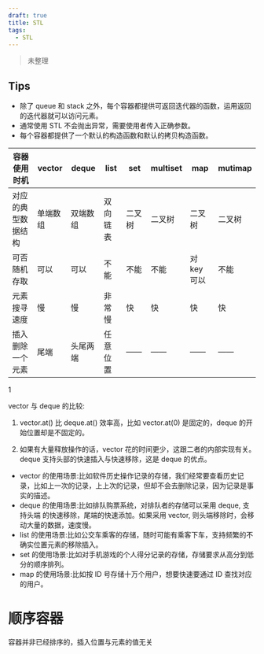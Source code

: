 ```yaml
---
draft: true
title: STL
tags:
  - STL
--- 
```

>未整理
<!-- more -->

## Tips

* 除了 queue 和 stack 之外，每个容器都提供可返回迭代器的函数，运用返回的迭代器就可以访问元素。
* 通常使用 STL 不会抛出异常，需要使用者传入正确参数。
* 每个容器都提供了一个默认的构造函数和默认的拷贝构造函数。

| 容器使用时机       | vector   | deque    | list     | set    | multiset | map         | mutimap |
| ------------------ | -------- | -------- | -------- | ------ | -------- | ----------- | ------- |
| 对应的典型数据结构 | 单端数组 | 双端数组 | 双向链表 | 二叉树 | 二叉树   | 二叉树      | 二叉树  |
| 可否随机存取       | 可以     | 可以     | 不能     | 不能   | 不能     | 对 key 可以 | 不能    |
| 元素搜寻速度       | 慢       | 慢       | 非常慢   | 快     | 快       | 快          | 快      |
| 插入删除一个元素   | 尾端     | 头尾两端 | 任意位置 | ——     | ——       | ——          | ——      |

1

vector 与 deque 的比较:
1. vector.at() 比 deque.at() 效率高，比如 vector.at(0) 是固定的，deque 的开始位置却是不固定的。

2. 如果有大量释放操作的话，vector 花的时间更少，这跟二者的内部实现有关。deque 支持头部的快速插入与快速移除，这是 deque 的优点。

- vector 的使用场景:比如软件历史操作记录的存储，我们经常要查看历史记录，比如上一次的记录，上上次的记录，但却不会去删除记录，因为记录是事实的描述。
- deque 的使用场景:比如排队购票系统，对排队者的存储可以采用 deque, 支持头端
的快速移除，尾端的快速添加。如果采用 vector, 则头端移除时，会移动大量的数据，速度慢。
- list 的使用场景:比如公交车乘客的存储，随时可能有乘客下车，支持频繁的不确实位置元素的移除插入。
- set 的使用场景:比如对手机游戏的个人得分记录的存储，存储要求从高分到低分的顺序排列。
- map 的使用场景:比如按 ID 号存储十万个用户，想要快速要通过 ID 查找对应的用户。

# 顺序容器

容器并非已经排序的，插入位置与元素的值无关


<!-- 
## **deque**

头文件<deque>  "double-ended-queue"

> n. 双端队列；双队列

双向队列，元素在内存内连续存放，随机存取任何元素都能在常数时间内完成（但次于 vector), 在两端增删元素具有较佳性能（大部分是常数时间）, vector 是单向开口的连续性空间，deque 则是一种双向开口的连续性空间，所谓双向开口，
意思是可以在头尾两端分别做元素的插入和删除操作，vector 当然也可以在头尾两端进行插入和删除操作，但是头部插入和删除操作效率奇差，无法被接受。

> **deque 和 vector 的最大差异**

* 在于 deque 允许常数时间内对头端进行元素插入和删除操作。
* 在于 deque 没有容量的概念，因为它是动态的以分段的连续空间组合而成，随时可以增加一段新的空间并链接起来，换句话说，像 vector 那样“因旧空间不足而重新分配一块更大的空间，然后再复制元素，释放空间”这样的操作不会发生在 deque 身上，也因此 deque 没有必要提供所谓的空间保留功能。
* 双端插入和删除元素效率较高。
* 指定位置插入也会导致数据元素移动，降低效率。
* 可随机存取，效率高。
> **deque 构造函数**

``` cpp
deque<T> deqT;//默认构造形式 
deque(beg, end);//构造函数将 [beg, end) 区间中的元素拷贝给本身。 
deque(n, elem);//构造函数将 n 个 elem 拷贝给本身。 
deque(const deque &deq);//拷贝构造函数。
```

> **deque 赋值操作**

``` cpp
assign(beg, end);//将 [beg, end) 区间中的数据拷贝赋值给本身。 
assign(n, elem);//将 n 个 elem 拷贝赋值给本身。 
deque& operator=(const deque &deq); //重载等号操作符 
swap(deq);// 将 deq 与本身的元素互换
```

> **deque 大小操作**

``` cpp
deque.size();//返回容器中元素的个数 
deque.empty();//判断容器是否为空 
deque.resize(num);//重新指定容器的长度为 num, 若容器变长，则以默认值填充新位置。如果容器 变短，则末尾超出容器长度的元素被删除。 
deque.resize(num, elem); //重新指定容器的长度为 num, 若容器变长，则以 elem 值填充新位置，如 果容器变短，则末尾超出容器长度的元素被删除。
```

> **deque 双端插入和删除操作**

``` cpp
push_back(elem);//在容器尾部添加一个数据 
push_front(elem);//在容器头部插入一个数据 
pop_back();//删除容器最后一个数据 
pop_front();//删除容器第一个数据
```

> **deque 数据存取**

``` cpp
at(idx);//返回索引 idx 所指的数据，如果 idx 越界，抛出 out_of_range。 operator[];//返回索引 idx 所指的数据，如果 idx 越界，不抛出异常，直接出错。 
front();//返回第一个数据。 
back();//返回最后一个数据
```

> **deque 插入操作**

``` cpp
insert(pos,elem);//在 pos 位置插入一个 elem 元素的拷贝，返回新数据的位置。 
insert(pos,n,elem);//在 pos 位置插入 n 个 elem 数据，无返回值。 insert(pos,beg,end);//在 pos 位置插入 [beg,end) 区间的数据，无返回值。
```

deque 是分段连续的内存空间，通过中控器维持一种连续内存空间的状态，
其实现复杂性要大于 vector queue stack 等容器，其迭代器的实现也更加复杂，在需要对 deque 容器元素进行排序的时候，建议先将 deque 容器中数据数据元素拷贝到 vector 容器中，对 vector 进行排序，然后再将排序完成的数据拷贝回 deque 容器。

> **deque 删除操作**

``` cpp
clear();//移除容器的所有数据 
erase(beg,end);//删除 [beg,end) 区间的数据，返回下一个数据的位置。 
erase(pos);//删除 pos 位置的数据，返回下一个数据的位置。
```

> 使用 sort 函数排序 deque 对象容器

``` cpp
vector<int> v;
bool compare(person& a,person& b){
    return a.score<b.score;
}
sort(v.began(),v.end(),compare);
```

***

## **list 双向链表**

头文件<list>

* 双向链表，元素在空间内不是连续存放的，在任何位置增删元素都能在常数时间内完成，调用元素时要事先知道位置，不支持随机存取
* 采用动态存储分配，不会造成内存浪费和溢出 
* 链表执行插入和删除操作十分方便，修改指针即可，不需要移动大量元素
* 链表灵活，但是空间和时间额外耗费较大

> list 构造函数

``` cpp
list<T> lstT;//list 采用采用模板类实现，对象的默认构造形式: 
list(beg,end);//构造函数将 [beg, end) 区间中的元素拷贝给本身。 
list(n,elem);//构造函数将 n 个 elem 拷贝给本身。 
list(const list &lst);//拷贝构造函数。
```

> **list 数据元素插入和删除操作**

``` cpp
push_back(elem);//在容器尾部加入一个元素 
pop_back();//删除容器中最后一个元素 
push_front(elem);//在容器开头插入一个元素 
pop_front();//从容器开头移除第一个元素 
insert(pos,elem);//在 pos 位置插 elem 元素的拷贝，返回新数据的位置。 
insert(pos,n,elem);//在 pos 位置插入 n 个 elem 数据，无返回值。 
insert(pos,beg,end);//在 pos 位置插入 [beg,end) 区间的数据，无返回值。 
clear();//移除容器的所有数据 
erase(beg,end);//删除 [beg,end) 区间的数据，返回下一个数据的位置。 
erase(pos);//删除 pos 位置的数据，返回下一个数据的位置。 
remove(elem);//删除容器中所有与 elem 值匹配的元素。
```

> **list 空间大小操作**

``` cpp
size();//返回容器中元素的个数 
empty();//判断容器是否为空 
resize(num);//重新指定容器的长度为 num, 若容器变长，则以默认值填充新位置。如果容器变短，则末尾超出容器长度的元素被删除。 
resize(num, elem);//重新指定容器的长度为 num, 若容器变长，则以 elem 值填充新位置。 如果容器变短，则末尾超出容器长度的元素被删除。
```

> **list 赋值操作**

``` cpp
assign(beg, end);//将 [beg, end) 区间中的数据拷贝赋值给本身。 
assign(n, elem);//将 n 个 elem 拷贝赋值给本身。 
list& operator=(const list &lst);//重载等号操作符 
swap(lst);//将 lst 与本身的元素互换。
front();//返回第一个元素。 
back();//返回最后一个元素。
```

> **list** **反转排列，排序**

``` cpp
reverse();//反转链表，比如 lst 包含 1,3,5 元素，运行此方法后，lst 就包含 5,3,1 元素。 
sort(); //list 排序，这个是 list 的成员函数，而不是外部算法，默认从小到大
//如何对对象排序？
list<int> my_list;
bool compare(int v1,int v2){
    return v1>v2;
}
my_list.sort(compare);
//从大到小排对象
```

算法 sort 只支持可以随机访问的容器，list 不支持随机访问。+5+3 是错的，只能++

链表和数组有什么区别？

1. 数组必须事先定义固定的长度（元素个数）, 不能适应数据动态地增减的情况。当数据

增加时，可能超出原先定义的元素个数；当数据减少时，造成内存浪费。

2. 链表动态地进行存储分配，可以适应数据动态地增减的情况，且可以方便地插入、删除

数据元素。（数组中插入、删除数据项时，需要移动其它数据项）

## **顺序容器常用成员函数**

* front: 第一个元素的引用
* back: 最后一个元素的引用
* push_back: 在容器末尾增加新的元素
* pop_back: 删除容器末尾的元素
* earse: 删除迭代器所指向的元素（迭代器可能失效）, 或删除一个区间，返回被删除元素后面的那个元素的迭代器

***

# **关联容器**

* 元素是排序的
* 插入任何元素都按照相应的排序规则来确定其位置
* 在查找时具有较好的性能
* 通常以平衡二叉树方式实现，插入和检索时间都很快

***

## **set/multiset**

头文件<set>

set 即集合，set 中不允许有相同的元素，multiset 中允许存在相同的元素
set 是以 RB-tree（红黑树，平衡二叉树的一种）为底层机制，其查找效率非常好

``` cpp
set<T> st;//set 默认构造函数: 
mulitset<T> mst; //multiset 默认构造
set& operator=(const set &st);//重载等号操作符 
swap(st);//交换两个集合容器
size();//返回容器中元素的数目 
empty();//判断容器是否为空
```

> **set 插入和删除操作**

``` cpp
insert(elem);//在容器中插入元素。 
clear();//清除所有元素 
erase(pos);//删除 pos 迭代器所指的元素，返回下一个元素的迭代器。 
erase(beg, end);//删除区间 [beg,end) 的所有元素 , 返回下一个元素的迭代器。 erase(elem);//删除容器中值为 elem 的元素。
```

> **set 查找操作**

``` cpp
find(key);//查找键 key 是否存在，若存在，返回该键的元素的迭代器；若不存在，返回 map.end(); 
lower_bound(keyElem);//返回第一个 key>=keyElem 元素的迭代器。 
upper_bound(keyElem);//返回第一个 key>keyElem 元素的迭代器。 
equal_range(keyElem);//返回容器中 key 与 keyElem 相等的上下限的两个迭代器。
```

set 从大到小排序

``` cpp
//仿函数
class my_compare{
    public:
    bool operator()(person& v1,person& v2){
        return v1.age >v2.age;
    }
}
set<int,my_compare> s1;//自动进行排序，默认从小到大，
//多传入一个伪函数参数修改为从大到小排序
s1.insert(p1);
s1.insert(p2);
s1.insert(p3);
//这样 find 时候也是按照 age 进行 find 的，不理对象中的另一个成员 id 了
```

## 对组

``` cpp
void test01(){
    构造方法
    pair<string,int> pair1;
    cout<<pair1.first<<" "<<pair.second<<endl;

    pair<string,int> pair2 = make_pair("aa",10);

    pair<string,int> pair3 = pair2;
}
```

## **map/multimap**

头文件<map>

map 中存放的元素有且仅有两个成员变量 (key, vaalue) map 根据 key 的值对元素进行从小到大的排序，并可以快速的根据 key 来检索元素，multimap 里面允许有相同 first 值的元素
map 也是以红黑树为底层实现机制。

> map 构造函数

``` cpp
map<T1, T2> mapTT;//map 默认构造函数:
//要传入两种模板参数 key value
map(const map &mp);//拷贝构造函数
```

> map 赋值，大小操作

``` cpp
map& operator=(const map &mp);//重载等号操作符 
swap(mp);//交换两个集合容器
empty();//判断容器是否为空
size();//返回容器中元素的数目
```

> map 插入数据元素操作

``` cpp
map<int,int> mymap;
mymap.insert(pair<int,int>(10,10));
mymap.insert(make_pair(20,20));
mymap.insert(map<int,int>::value_type(30,30));

mymap[40] = 40;
//如果 key 不存在，创建一个 pair 插入到 map 容器中 如果 key 存在，则修改 value 的值 
//如果去访问一个不存在的 key 则将 key 插入，value 为默认值
//打印
for(map<int,int>::iterator it mymap.began();it!=mymap.end();it++){
    //*it 取出来的是一个 pair
    cout<< it->first << (*it).second << endl;
}
map.insert(...); 
//往容器插入元素，返回 pair<iterator,bool> 
map<int, string> mapStu; // 第一种 通过 pair 的方式插入对象 
mapStu.insert(pair<int, string>(3, "小张")); // 第二种 通过 pair 的方式插入对象 
mapStu.inset(make_pair(-1, "校长")); // 第三种 通过 value_type 的方式插入对象 
mapStu.insert(map<int, string>::value_type(1, "小李")); // 第四种 通过数组的方式插入值 
mapStu[3] = "小刘"; 
mapStu[5] = "小王";
```

> **key 为对象时:**

``` cpp
struct my_compare{
    bool operator()(my_key key1,my_key key2){
        return key1.index>key2.index;
    }
}
map<my_key,int,my_compare> mymap;//三个排序，指定排序规则
mymap.insert(make_pair(my_key(1,2),10);
for (map<my_key,int,my_compare>::iterator it,it != end; it++){
    cout<<it->first.index<<it->second;
}
```

> **map 删除操作**

``` cpp
clear();//删除所有元素 
erase(pos);//删除 pos 迭代器所指的元素，返回下一个元素的迭代器。 
erase(beg,end);//删除区间 [beg,end) 的所有元素 , 返回下一个元素的迭代器。 
erase(keyElem);//删除容器中 key 为 keyElem 的对组。
```

> **map 查找操作**

``` cpp
find(key);//查找键 key 是否存在，若存在，返回该键的元素的迭代器；/若不存在，返回 map.end(); 
count(keyElem);//返回容器中 key 为 keyElem 的对组个数。对 map 来说，要么是 0, 要么是 1。对 multimap 来说，值可能大于 1。 

lower_bound(keyElem);//返回第一个 key<=keyElem 元素的迭代器。 
upper_bound(keyElem);//返回第一个 key>keyElem 元素的迭代器。 
equal_range(keyElem);//返回容器中 key 与 keyElem 相等的上下限的两个迭代器，返回 pair 类型

pair<map<int,int>::iterator,map<int,int>::iterator> ret = mymap.equal_range(2);
cout<<ret.first->second;
```

***

# **容器适配器**

## **stack**

头文件<stack>  

栈，检索和修改的项只能是最近插入栈顶的项，它只有一个出口，stack 只
允许在栈顶新增元素，移除元素，获得顶端元素，但是除了顶端之外，其他地方不允许存取
元素，只有栈顶元素可以被外界使用，也就是说 stack 不具有遍历行为，没有迭代器。

栈不能遍历，不支持随机存取，只能通过 top 从栈顶获取和删除元素。
> **stack 常用 API**Application Program Interface

``` cpp
stack<T> stkT;//stack 采用模板类实现，stack 对象的默认构造形式:
stack(const stack &stk);//拷贝构造函数
stack& operator=(const stack &stk);//重载等号操作符

push(elem);//向栈顶添加元素 
pop();//从栈顶移除第一个元素 
top();//返回栈顶元素

empty();//判断堆栈是否为空 
size();//返回堆栈的大小
```

## **queue**

头文件<queue>

队列，插入只可以从尾部进行，检索和修改只允许从头部进行，先进先出

``` cpp
queue<T> queT;//queue 采用模板类实现，queue 对象的默认构造形式: 
queue(const queue &que);//拷贝构造函数

push(elem);//往队尾添加元素 
pop();//从队头移除第一个元素 
back();//返回最后一个元素 
front();//返回第一个元素

queue& operator=(const queue &que);//重载等号操作符

empty();//判断队列是否为空
size();//返回队列的大小
```

## **priority_queue**

头文件<queue>

优先级队列，最高优先级元素总是第一个出列

## **顺序容器和关联容器共有的成员函数**

* begin 返回第一个元素的迭代器
* rbegin 返回最后一个元素的迭代器
* end 最后一个元素后面的位置
* rend 第一个元素前面的位置
* erase 从容器中删除一个或几个元素
* clear 从容器中删除所有元素

# **迭代器**

* 用于指向顺序容器和关联容器中的元素
* 用法和指针类似
* 有 const 和非 const 两种
* 通过迭代器可以读取他所指向的元素
* 通过非 const 迭代器还能修改其指向的元素

迭代器实际上是一个类，这个类封装一个指针  

定义一个容器类迭代器的方法可以是
(for 循环遍历时常用）

``` cpp
(set<person,my_compare>::iterator it=sp.began();it!=sp.end();it++)
(*it)
```

`容器类名::iterator 变量名` 

> n. 迭代器；迭代程序

或
`容器类名::const_iterator 变量名` 

访问一个迭代器所指向的元素，`*迭代器变量名`  -->
